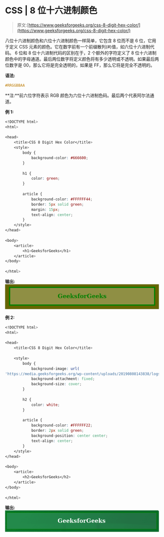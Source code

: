 # CSS | 8 位十六进制颜色

> 原文:[https://www.geeksforgeeks.org/css-8-digit-hex-color/](https://www.geeksforgeeks.org/css-8-digit-hex-color/)

八位十六进制颜色和六位十六进制颜色一样简单，它包含 8 位而不是 6 位，它用于定义 CSS 元素的颜色。它在数字前有一个前缀散列(#)值，如六位十六进制代码。
6 位和 8 位十六进制代码的区别在于，2 个额外的字符定义了 8 位十六进制颜色中的字母通道。最后两位数字将定义颜色将有多少透明或不透明。如果最后两位数字是 00，那么它将是完全透明的，如果是 FF，那么它将是完全不透明的。

**语法:**

```css
#RRGGBBAA
```

**注:**前六位字符表示 RGB 颜色为六位十六进制色码。最后两个代表阿尔法通道。

**例 1:**

```css
<!DOCTYPE html>
<html>

<head>
    <title>CSS 8 Digit Hex Color</title>
    <style>
        body {
            background-color: #666600;
        }

        h1 {
            color: green;
        }

        article {
            background-color: #FFFFFF44;
            border: 5px solid green;
            margin: 15px;
            text-align: center;
        }
    </style>
</head>

<body>
    <article>
        <h1>GeeksforGeeks</h1>
    </article>
</body>

</html>
```

**输出:**
![](img/ccd23d851749926d4dfa3aea8441238b.png)

**例 2:**

```css
<!DOCTYPE html>
<html>

<head>
    <title>CSS 8 Digit Hex Color</title>

    <style>
        body {
            background-image: url(
'https://media.geeksforgeeks.org/wp-content/uploads/20190808143838/logsm.png');
            background-attachment: fixed;
            background-size: cover;
        }

        h2 {
            color: white;
        }

        article {
            background-color: #FFFFFF22;
            border: 2px solid green;
            background-position: center center;
            text-align: center;
        }
    </style>
</head>

<body>
    <article>
        <h2>GeeksforGeeks</h2>
    </article>
</body>

</html>
```

**输出:**
![](img/c2231506370d32d3d350f8ac58dca390.png)
